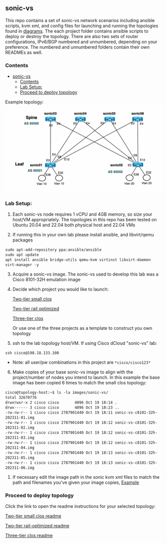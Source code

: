 ## sonic-vs
This repo contains a set of sonic-vs network scenarios including ansible scripts, kvm xml, and config files for launching and running the topologies found in [diagrams](./diagrams/). The each project folder contains ansible scripts to deploy or destroy the topology. There are also two sets of router configurations, IPv6/BGP numbered and unnumbered, depending on your preference. The numbered and unnumbered folders contain their own READMEs as well.

### Contents
- [sonic-vs](#sonic-vs)
  - [Contents](#contents)
  - [Lab Setup:](#lab-setup)
  - [Proceed to deploy topology](#proceed-to-deploy-topology)

Example topology:
<img src="/diagrams/sonic-vs-2-tier-small-clos.png" width="1200">

### Lab Setup: 
1. Each sonic-vs node requires 1 vCPU and 4GB memory, so size your host/VM appropriately. The topologies in this repo has been tested on Ubuntu 20.04 and 22.04 both physical host and 22.04 VMs
  
2. If running this in your own lab please install ansible, and libvirt/qemu packages
  ```
  sudo apt-add-repository ppa:ansible/ansible
  sudo apt update
  apt install ansible bridge-utils qemu-kvm virtinst libvirt-daemon virt-manager -y
  ```
3. Acquire a sonic-vs image. The sonic-vs used to develop this lab was a Cisco 8101-32H emulation image

4. Decide which project you would like to launch:
   
   [Two-tier small clos](./diagrams/sonic-vs-2-tier-small-clos.png)

   [Two-tier rail optimized](./diagrams/sonic-vs-2-tier-rail-optimized.png)

   [Three-tier clos](./diagrams/sonic-vs-3-tier.png)

      Or use one of the three projects as a template to construct you own topology

5. ssh to the lab topology host/VM. If using Cisco dCloud "sonic-vs" lab:
```
ssh cisco@198.18.133.100
```
   * Note: all user/pw combinations in this project are `*cisco/cisco123*`

6. Make copies of your base sonic-vs image to align with the project/number of nodes you intend to launch. In this example the base image has been copied 6 times to match the small clos topology:
```
cisco@topology-host:~$ ls -la images/sonic-vs/
total 32670776
drwxrwxr-x 2 cisco cisco       4096 Oct 19 18:14 .
drwx------ 3 cisco cisco       4096 Oct 19 18:23 ..
-rw-rw-r-- 1 cisco cisco 2787901440 Oct 19 18:11 sonic-vs-c8101-32h-202311-01.img
-rw-rw-r-- 1 cisco cisco 2787901440 Oct 19 18:12 sonic-vs-c8101-32h-202311-02.img
-rw-rw-r-- 1 cisco cisco 2787901440 Oct 19 18:12 sonic-vs-c8101-32h-202311-03.img
-rw-rw-r-- 1 cisco cisco 2787901440 Oct 19 18:12 sonic-vs-c8101-32h-202311-04.img
-rw-rw-r-- 1 cisco cisco 2787901440 Oct 19 18:13 sonic-vs-c8101-32h-202311-05.img
-rw-rw-r-- 1 cisco cisco 2787901440 Oct 19 18:13 sonic-vs-c8101-32h-202311-06.img
```

1. If necessary edit the image path in the sonic kvm xml files to match the path and filenames you've given your image copies, [Example](./1-two-tier-small-clos/kvm/sonic01.xml#L28)

### Proceed to deploy topology

Click the link to open the readme instructions for your selected topology:
   
   [Two-tier small clos readme](./1-two-tier-small-clos/2-tier-small-clos-readme.md)

   [Two-tier rail-optimized readme](./2-two-tier-rail-optimized/2-tier-rail-optimized-readme.md)

   [Three-tier clos readme](./3-three-tier-clos/3-tier-clos-readme.md)

